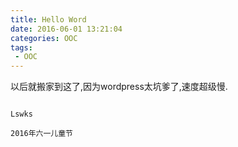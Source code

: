 ```yaml
---
title: Hello Word
date: 2016-06-01 13:21:04
categories: OOC
tags:
 - OOC
---
```

  以后就搬家到这了,因为wordpress太坑爹了,速度超级慢.



                                                                            Lswks
                                                                            2016年六一儿童节

